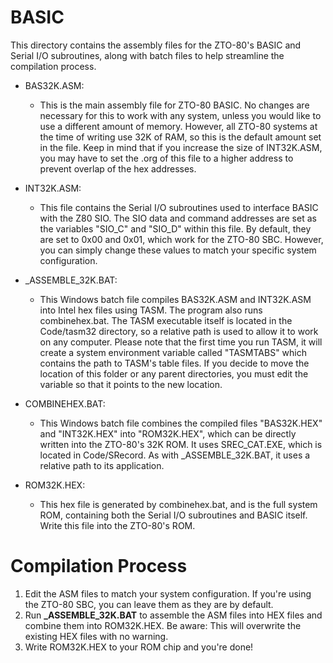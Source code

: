 # BASIC
This directory contains the assembly files for the ZTO-80's BASIC and Serial I/O subroutines, along with batch files to help streamline the compilation process.

- BAS32K.ASM:
  - This is the main assembly file for ZTO-80 BASIC. No changes are necessary for this to work with any system, unless you would like to use a different amount of memory. However, all ZTO-80 systems at the time of writing use 32K of RAM, so this is the default amount set in the file.
  Keep in mind that if you increase the size of INT32K.ASM, you may have to set the .org of this file to a higher address to prevent overlap of the hex addresses.

- INT32K.ASM:
  - This file contains the Serial I/O subroutines used to interface BASIC with the Z80 SIO.
  The SIO data and command addresses are set as the variables "SIO_C" and "SIO_D" within this file. By default, they are set to 0x00 and 0x01, which work for the ZTO-80 SBC. However, you can simply change these values to match your specific system configuration.

- \_ASSEMBLE_32K.BAT:
  - This Windows batch file compiles BAS32K.ASM and INT32K.ASM into Intel hex files using TASM. The program also runs combinehex.bat. The TASM executable itself is located in the Code/tasm32 directory, so a relative path is used to allow it to work on any computer.
  Please note that the first time you run TASM, it will create a system environment variable called "TASMTABS" which contains the path to TASM's table files. If you decide to move the location of this folder or any parent directories, you must edit the variable so that it points to the new location.

- COMBINEHEX.BAT:
  - This Windows batch file combines the compiled files "BAS32K.HEX" and "INT32K.HEX" into "ROM32K.HEX", which can be directly written into the ZTO-80's 32K ROM. It uses SREC_CAT.EXE, which is located in Code/SRecord. As with \_ASSEMBLE_32K.BAT, it uses a relative path to its application.

- ROM32K.HEX:
  - This hex file is generated by combinehex.bat, and is the full system ROM, containing both the Serial I/O subroutines and BASIC itself. Write this file into the ZTO-80's ROM.

# Compilation Process
1. Edit the ASM files to match your system configuration. If you're using the ZTO-80 SBC, you can leave them as they are by default.
2. Run **\_ASSEMBLE_32K.BAT** to assemble the ASM files into HEX files and combine them into ROM32K.HEX. Be aware: This will overwrite the existing HEX files with no warning.
3. Write ROM32K.HEX to your ROM chip and you're done!
